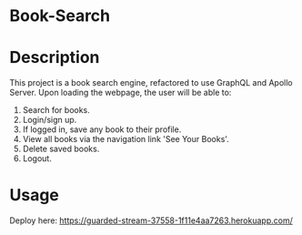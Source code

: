 # Book-Search

# Description

This project is a book search engine, refactored to use GraphQL and Apollo Server. Upon loading the webpage, the user will be able to:

1. Search for books.
2. Login/sign up.
3. If logged in, save any book to their profile.
4. View all books via the navigation link 'See Your Books'.
5. Delete saved books.
6. Logout.

# Usage

Deploy here: https://guarded-stream-37558-1f11e4aa7263.herokuapp.com/
